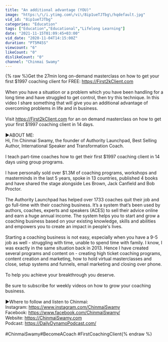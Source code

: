 ```yaml
---
title: "An additional advantage (YOU)"
image: "https:\/\/i.ytimg.com\/vi\/8ip1ueTJTbg\/hqdefault.jpg"
vid_id: "8ip1ueTJTbg"
categories: "Education"
tags: ["Education","Educational","Lifelong Learning"]
date: "2021-11-15T01:09:45+03:00"
vid_date: "2020-11-04T14:15:00Z"
duration: "PT5M45S"
viewcount: "6"
likeCount: "0"
dislikeCount: "0"
channel: "Chinmai Swamy"
---
```

{% raw %}Get the 27min long on-demand masterclass on how to get your first $1997 coaching client for FREE: <a rel="nofollow" target="blank" href="https://First2kClient.com">https://First2kClient.com</a><br /><br />When you have a situation or a problem which you have been handling for a long time and have struggled to get control, then try this technique. In this video I share something that will give you an additional advantage of overcoming problems in life and in business.<br /><br />Visit <a rel="nofollow" target="blank" href="https://First2kClient.com">https://First2kClient.com</a> for an on demand masterclass on how to get your first $1997 coaching client in 14 days.<br /><br />►ABOUT ME:<br />Hi, I’m Chinmai Swamy, the founder of Authority Launchpad, Best Selling Author, International Speaker and Transformation Coach.<br /><br />I teach part-time coaches how to get their first $1997 coaching client in 14 days using group programs.<br /><br />I have personally sold over $1.3M of coaching programs, workshops and masterminds in the last 5 years, spoke in 13 countries, published 4 books and have shared the stage alongside Les Brown, Jack Canfield and Bob Proctor.<br /><br />The Authority Launchpad has helped over 1733 coaches quit their job and go full-time with their coaching business. It’s a system that’s been used by authors, coaches, experts and speakers (ACES) to sell their advice online and earn a huge annual income. The system helps you to start and grow a coaching business based on your existing knowledge, skills and abilities and empowers you to create an impact in people's lives.<br /><br />Starting a coaching business is not easy, especially when you have a 9-5 job as well - struggling with time, unable to spend time with family. I know, I was exactly in the same situation back in 2013. Hence I have created several programs and content on - creating high ticket coaching programs, content creation and marketing, how to hold virtual masterclasses and close, setup systems and funnels, email marketing and closing over phone. <br /><br />To help you achieve your breakthrough you deserve.<br /><br />Be sure to subscribe for weekly videos on how to grow your coaching business.<br /><br />►Where to follow and listen to Chinmai: <br />Instagram: <a rel="nofollow" target="blank" href="https://www.instagram.com/ChinmaiSwamy">https://www.instagram.com/ChinmaiSwamy</a><br />Facebook: <a rel="nofollow" target="blank" href="https://www.facebook.com/ChinmaiSwamy/">https://www.facebook.com/ChinmaiSwamy/</a><br />Website: <a rel="nofollow" target="blank" href="https://ChinmaiSwamy.com​">https://ChinmaiSwamy.com​</a><br />Podcast: <a rel="nofollow" target="blank" href="https://DailyDynamoPodcast.com/">https://DailyDynamoPodcast.com/</a><br /><br />#ChinmaiSwamy​ #BecomeACoach​ #FirstCoachingClient{% endraw %}
